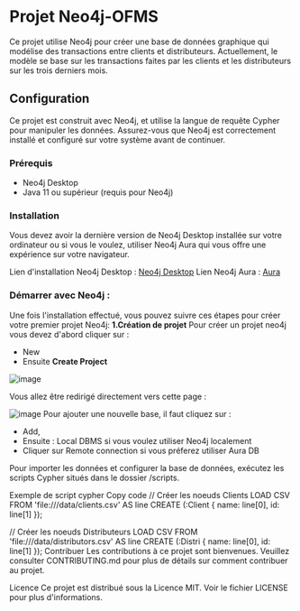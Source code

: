 # Projet Neo4j-OFMS

Ce projet utilise Neo4j pour créer une base de données graphique qui modélise des transactions entre clients et distributeurs.
Actuellement, le modèle se base sur les transactions faites par les clients et les distributeurs sur les trois derniers mois.

## Configuration

Ce projet est construit avec Neo4j, et utilise la langue de requête Cypher pour manipuler les données. Assurez-vous que Neo4j est correctement installé et configuré sur votre système avant de continuer.

### Prérequis

- Neo4j Desktop
- Java 11 ou supérieur (requis pour Neo4j)

### Installation

Vous devez avoir la dernière version de Neo4j Desktop installée sur votre ordinateur ou si vous le voulez, utiliser Neo4j Aura qui vous offre une expérience sur votre navigateur.

 Lien d'installation Neo4j Desktop : [Neo4j Desktop](https://neo4j.com/download/)
 Lien Neo4j Aura : [Aura](https://login.neo4j.com/u/login/identifier?state=hKFo2SBRZHhlUFQ5dXVyaWd4NkFwcVJYWnUtUm9TODZvYXNhbaFur3VuaXZlcnNhbC1sb2dpbqN0aWTZIHBuMFV1eFFhZjlhZ2docUE2R3puYkZOTXMzbTBlNXBSo2NpZNkgV1NMczYwNDdrT2pwVVNXODNnRFo0SnlZaElrNXpZVG8)
 
### Démarrer avec Neo4j :
Une fois l'installation effectué, vous pouvez suivre ces étapes pour créer votre premier projet Neo4j:
**1.Création de projet**
Pour créer un projet neo4j vous devez d'abord cliquer sur : 
- New
- Ensuite **Create Project**

![image](https://github.com/Superfadel0/Projet-Neo4j-OFMS/assets/126486272/99d5d21a-d851-4238-a9ea-5f69f79ceab7)

Vous allez être redirigé directement vers cette page :

![image](https://github.com/Superfadel0/Projet-Neo4j-OFMS/assets/126486272/41580665-db57-4571-9ee0-49ca15c3b41e)
Pour ajouter une nouvelle base, il faut cliquez sur :
- Add,
- Ensuite : Local DBMS si vous voulez utiliser Neo4j localement
- Cliquer sur Remote connection si vous préferez utiliser Aura DB

Pour importer les données et configurer la base de données, exécutez les scripts Cypher situés dans le dossier /scripts.

Exemple de script
cypher
Copy code
// Créer les noeuds Clients
LOAD CSV FROM 'file:///data/clients.csv' AS line
CREATE (:Client { name: line[0], id: line[1] });

// Créer les noeuds Distributeurs
LOAD CSV FROM 'file:///data/distributors.csv' AS line
CREATE (:Distri { name: line[0], id: line[1] });
Contribuer
Les contributions à ce projet sont bienvenues. Veuillez consulter CONTRIBUTING.md pour plus de détails sur comment contribuer au projet.

Licence
Ce projet est distribué sous la Licence MIT. Voir le fichier LICENSE pour plus d'informations.
